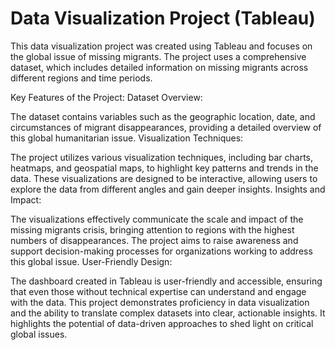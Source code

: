 # Data Visualization Project (Tableau)

This data visualization project was created using Tableau and focuses on the global issue of missing migrants. The project uses a comprehensive dataset, which includes detailed information on missing migrants across different regions and time periods.

Key Features of the Project:
Dataset Overview:

The dataset contains variables such as the geographic location, date, and circumstances of migrant disappearances, providing a detailed overview of this global humanitarian issue.
Visualization Techniques:

The project utilizes various visualization techniques, including bar charts, heatmaps, and geospatial maps, to highlight key patterns and trends in the data.
These visualizations are designed to be interactive, allowing users to explore the data from different angles and gain deeper insights.
Insights and Impact:

The visualizations effectively communicate the scale and impact of the missing migrants crisis, bringing attention to regions with the highest numbers of disappearances.
The project aims to raise awareness and support decision-making processes for organizations working to address this global issue.
User-Friendly Design:

The dashboard created in Tableau is user-friendly and accessible, ensuring that even those without technical expertise can understand and engage with the data.
This project demonstrates proficiency in data visualization and the ability to translate complex datasets into clear, actionable insights. It highlights the potential of data-driven approaches to shed light on critical global issues.
